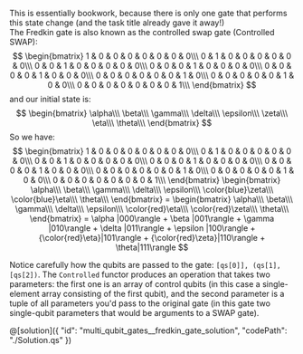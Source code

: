 This is essentially bookwork, because there is only one gate that performs this state change (and the task title already gave it away!)  
The Fredkin gate is also known as the controlled swap gate (Controlled SWAP):
$$
\begin{bmatrix} 1 & 0 & 0 & 0 & 0 & 0 & 0 & 0\\\ 0 & 1 & 0 & 0 & 0 & 0 & 0 & 0\\\ 0 & 0 & 1 & 0 & 0 & 0 & 0 & 0\\\ 0 & 0 & 0 & 1 & 0 & 0 & 0 & 0\\\ 0 & 0 & 0 & 0 & 1 & 0 & 0 & 0\\\ 0 & 0 & 0 & 0 & 0 & 0 & 1 & 0\\\ 0 & 0 & 0 & 0 & 0 & 1 & 0 & 0\\\ 0 & 0 & 0 & 0 & 0 & 0 & 0 & 1\\\ \end{bmatrix}
$$
and our initial state is:
$$
\begin{bmatrix} \alpha\\\ \beta\\\ \gamma\\\ \delta\\\ \epsilon\\\ \zeta\\\ \eta\\\ \theta\\\ \end{bmatrix}
$$
So we have:
$$
\begin{bmatrix} 1 & 0 & 0 & 0 & 0 & 0 & 0 & 0\\\ 0 & 1 & 0 & 0 & 0 & 0 & 0 & 0\\\ 0 & 0 & 1 & 0 & 0 & 0 & 0 & 0\\\ 0 & 0 & 0 & 1 & 0 & 0 & 0 & 0\\\ 0 & 0 & 0 & 0 & 1 & 0 & 0 & 0\\\ 0 & 0 & 0 & 0 & 0 & 0 & 1 & 0\\\ 0 & 0 & 0 & 0 & 0 & 1 & 0 & 0\\\ 0 & 0 & 0 & 0 & 0 & 0 & 0 & 1\\\ \end{bmatrix}
\begin{bmatrix} \alpha\\\ \beta\\\ \gamma\\\ \delta\\\ \epsilon\\\ \color{blue}\zeta\\\ \color{blue}\eta\\\ \theta\\\ \end{bmatrix} =
\begin{bmatrix} \alpha\\\ \beta\\\ \gamma\\\ \delta\\\ \epsilon\\\ \color{red}\eta\\\ \color{red}\zeta\\\ \theta\\\ \end{bmatrix} =
\alpha |000\rangle + \beta |001\rangle + \gamma |010\rangle + \delta |011\rangle + \epsilon |100\rangle + {\color{red}\eta}|101\rangle + {\color{red}\zeta}|110\rangle + \theta|111\rangle
$$

Notice carefully how the qubits are passed to the gate: `[qs[0]], (qs[1], [qs[2])`. The `Controlled` functor produces an operation that takes two parameters: the first one is an array of control qubits (in this case a single-element array consisting of the first qubit), and the second parameter is a tuple of all parameters you'd pass to the original gate (in this gate two single-qubit parameters that would be arguments to a SWAP gate).

@[solution]({
    "id": "multi_qubit_gates__fredkin_gate_solution",
    "codePath": "./Solution.qs"
})
